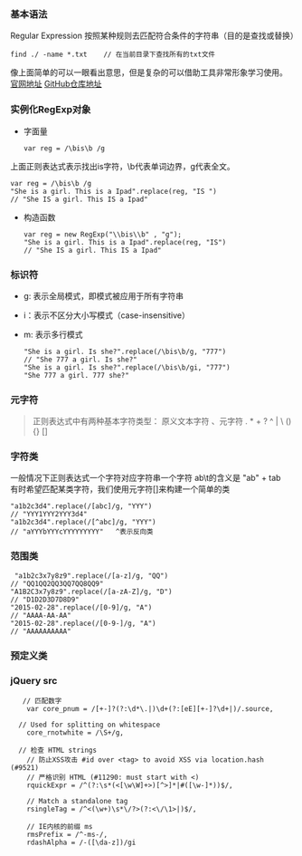 ### 基本语法   
Regular Expression 按照某种规则去匹配符合条件的字符串（目的是查找或替换） 
  ```
  find ./ -name *.txt    // 在当前目录下查找所有的txt文件    
  ```    
  
像上面简单的可以一眼看出意思，但是复杂的可以借助工具非常形象学习使用。
[官网地址](www.regexper.com) [GitHub仓库地址](https://github.com/javallone/regexper-static)   

### 实例化RegExp对象      
* 字面量    
  ```
  var reg = /\bis\b /g   
  ```   
  
上面正则表达式表示找出is字符，\b代表单词边界，g代表全文。   
  ```  
  var reg = /\bis\b /g    
  "She is a girl. This is a Ipad".replace(reg, "IS ")
  // "She IS a girl. This IS a Ipad"     
  ```      
 * 构造函数    
   ```   
   var reg = new RegExp("\\bis\\b" , "g");    
   "She is a girl. This is a Ipad".replace(reg, "IS")     
   // "She IS a girl. This IS a Ipad"      
   ```       
   
### 标识符    
* g: 表示全局模式，即模式被应用于所有字符串   
* i：表示不区分大小写模式（case-insensitive）   
* m: 表示多行模式       

  ```
  "She is a girl. Is she?".replace(/\bis\b/g, "777")   
  // "She 777 a girl. Is she?"      
  "She is a girl. Is she?".replace(/\bis\b/gi, "777")      
  "She 777 a girl. 777 she?"      
  ```        
  
### 元字符
> 正则表达式中有两种基本字符类型： 原义文本字符 、元字符 . * + ? ^ | \ () {} []    

### 字符类   
一般情况下正则表达式一个字符对应字符串一个字符 ab\t的含义是 "ab" + tab      
有时希望匹配某类字符，我们使用元字符[]来构建一个简单的类   
      
  ```
  "a1b2c3d4".replace(/[abc]/g, "YYY")    
  // "YYY1YYY2YYY3d4"       
  "a1b2c3d4".replace(/[^abc]/g, "YYY")        
  // "aYYYbYYYcYYYYYYYYY"   ^表示反向类    
  ```     
  
### 范围类        
  ```      
  "a1b2c3x7y8z9".replace(/[a-z]/g, "QQ")      
  // "QQ1QQ2QQ3QQ7QQ8QQ9"     
  "A1B2C3x7y8z9".replace(/[a-zA-Z]/g, "D")    
  // "D1D2D3D7D8D9"    
  "2015-02-28".replace(/[0-9]/g, "A")   
  // "AAAA-AA-AA"    
  "2015-02-28".replace(/[0-9-]/g, "A")       
  // "AAAAAAAAAA"     
  ``` 
  
### 预定义类

  
### jQuery src  
```   
   // 匹配数字
	var core_pnum = /[+-]?(?:\d*\.|)\d+(?:[eE][+-]?\d+|)/.source,

  // Used for splitting on whitespace
	core_rnotwhite = /\S+/g,  
  
  // 检查 HTML strings
	// 防止XSS攻击 #id over <tag> to avoid XSS via location.hash (#9521)
	// 严格识别 HTML (#11290: must start with <)
	rquickExpr = /^(?:\s*(<[\w\W]+>)[^>]*|#([\w-]*))$/,

	// Match a standalone tag
	rsingleTag = /^<(\w+)\s*\/?>(?:<\/\1>|)$/,

	// IE内核的前缀 ms 
	rmsPrefix = /^-ms-/,
	rdashAlpha = /-([\da-z])/gi  
```


